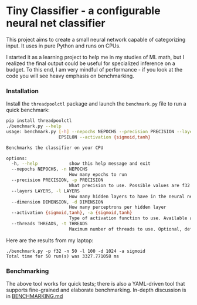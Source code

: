 # Tiny Classifier - a configurable neural net classifier

This project aims to create a small neural network capable of categorizing input.  It uses in pure Python and runs on CPUs.  

I started it as a learning project to help me in my studies of ML math, but I realized the final output could be useful for specialized inference on a budget.  To this end, I am very mindful of performance - if you look at the code you will see heavy emphasis on benchmarking.

### Installation


Install the `threadpoolctl` package and launch the `benchmark.py` file to run a quick benchmark:
```bash
pip install threadpoolctl
./benchmark.py --help
usage: benchmark.py [-h] --nepochs NEPOCHS --precision PRECISION --layers LAYERS --dimension DIMENSION --epsilon
                    EPSILON --activation {sigmoid,tanh}

Benchmarks the classifier on your CPU

options:
  -h, --help            show this help message and exit
  --nepochs NEPOCHS, -n NEPOCHS
                        How many epochs to run
  --precision PRECISION, -p PRECISION
                        What precision to use. Possible values are f32 and 64
  --layers LAYERS, -l LAYERS
                        How many hidden layers to have in the neural net
  --dimension DIMENSION, -d DIMENSION
                        How many perceptrons per hidden layer
  --activation {sigmoid,tanh}, -a {sigmoid,tanh}
                        Type of activation function to use. Available are sigmoid and tanh
  --threads THREADS, -t THREADS
                        Maximum number of threads to use. Optional, defaults to max available.
```
Here are the results from my laptop:
```
./benchmark.py -p f32 -n 50 -l 100 -d 1024 -a sigmoid
Total time for 50 run(s) was 3327.771058 ms
```

### Benchmarking
The above tool works for quick tests; there is also a YAML-driven tool that supports fine-grained and elaborate benchmarking.  In-depth discussion is in [BENCHMARKING.md]

[BENCHMARKING.md]: https://github.com/zlatinb/tiny-classifier/blob/main/BENCHMARKING.md

